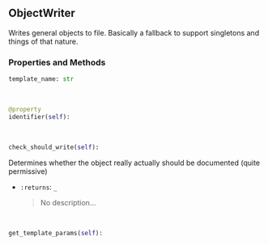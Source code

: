## <a id="Peeves.Peeves.Doc.Writers.ObjectWriter">ObjectWriter</a>
Writes general objects to file.
Basically a fallback to support singletons and things
of that nature.

### Properties and Methods
```python
template_name: str
```
<a id="Peeves.Peeves.Doc.Writers.ObjectWriter.identifier" class="docs-object-method">&nbsp;</a>
```python
@property
identifier(self): 
```

<a id="Peeves.Peeves.Doc.Writers.ObjectWriter.check_should_write" class="docs-object-method">&nbsp;</a>
```python
check_should_write(self): 
```
Determines whether the object really actually should be
        documented (quite permissive)
- `:returns`: `_`
    >No description...

<a id="Peeves.Peeves.Doc.Writers.ObjectWriter.get_template_params" class="docs-object-method">&nbsp;</a>
```python
get_template_params(self): 
```



